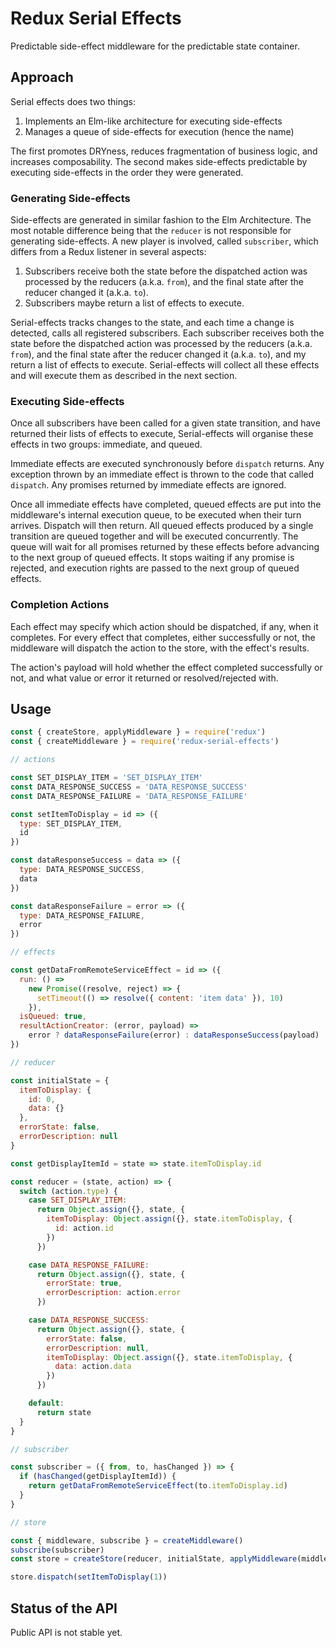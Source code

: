 # Redux Serial Effects

Predictable side-effect middleware for the predictable state container.

## Approach

Serial effects does two things:

1. Implements an Elm-like architecture for executing side-effects
1. Manages a queue of side-effects for execution (hence the name)

The first promotes DRYness, reduces fragmentation of business logic, and increases composability.
The second makes side-effects predictable by executing side-effects in the order they were
generated.

### Generating Side-effects

Side-effects are generated in similar fashion to the Elm Architecture. The most notable difference
being that the `reducer` is not responsible for generating side-effects. A new player is involved,
called `subscriber`, which differs from a Redux listener in several aspects:

1. Subscribers receive both the state before the dispatched action was processed by the reducers
   (a.k.a. `from`), and the final state after the reducer changed it (a.k.a. `to`).
2. Subscribers maybe return a list of effects to execute.

Serial-effects tracks changes to the state, and each time a change is detected, calls all registered
subscribers. Each subscriber receives both the state before the dispatched action was processed by the reducers
(a.k.a. `from`), and the final state after the reducer changed it (a.k.a. `to`), and my return a list of effects to execute.
Serial-effects will collect all these effects and will execute them as described in the next section.

### Executing Side-effects

Once all subscribers have been called for a given state transition, and have returned their lists of
effects to execute, Serial-effects will organise these effects in two groups: immediate, and
queued.

Immediate effects are executed synchronously before `dispatch` returns. Any exception thrown by an
immediate effect is thrown to the code that called `dispatch`. Any promises returned by immediate
effects are ignored.

Once all immediate effects have completed, queued effects are put into the middleware's internal
execution queue, to be executed when their turn arrives. Dispatch will then return. All queued
effects produced by a single transition are queued together and will be executed concurrently. The
queue will wait for all promises returned by these effects before advancing to the next group of
queued effects. It stops waiting if any promise is rejected, and execution rights are passed to the
next group of queued effects.

### Completion Actions

Each effect may specify which action should be dispatched, if any, when it completes. For every
effect that completes, either successfully or not, the middleware will dispatch the action to the
store, with the effect's results. 

The action's payload will hold whether the effect completed successfully or not, and what value or
error it returned or resolved/rejected with.

## Usage

```javascript
const { createStore, applyMiddleware } = require('redux')
const { createMiddleware } = require('redux-serial-effects')

// actions

const SET_DISPLAY_ITEM = 'SET_DISPLAY_ITEM'
const DATA_RESPONSE_SUCCESS = 'DATA_RESPONSE_SUCCESS'
const DATA_RESPONSE_FAILURE = 'DATA_RESPONSE_FAILURE'

const setItemToDisplay = id => ({
  type: SET_DISPLAY_ITEM,
  id
})

const dataResponseSuccess = data => ({
  type: DATA_RESPONSE_SUCCESS,
  data
})

const dataResponseFailure = error => ({
  type: DATA_RESPONSE_FAILURE,
  error
})

// effects

const getDataFromRemoteServiceEffect = id => ({
  run: () =>
    new Promise((resolve, reject) => {
      setTimeout(() => resolve({ content: 'item data' }), 10)
    }),
  isQueued: true,
  resultActionCreator: (error, payload) =>
    error ? dataResponseFailure(error) : dataResponseSuccess(payload)
})

// reducer

const initialState = {
  itemToDisplay: {
    id: 0,
    data: {}
  },
  errorState: false,
  errorDescription: null
}

const getDisplayItemId = state => state.itemToDisplay.id

const reducer = (state, action) => {
  switch (action.type) {
    case SET_DISPLAY_ITEM:
      return Object.assign({}, state, {
        itemToDisplay: Object.assign({}, state.itemToDisplay, {
          id: action.id
        })
      })

    case DATA_RESPONSE_FAILURE:
      return Object.assign({}, state, {
        errorState: true,
        errorDescription: action.error
      })

    case DATA_RESPONSE_SUCCESS:
      return Object.assign({}, state, {
        errorState: false,
        errorDescription: null,
        itemToDisplay: Object.assign({}, state.itemToDisplay, {
          data: action.data
        })
      })

    default:
      return state
  }
}

// subscriber

const subscriber = ({ from, to, hasChanged }) => {
  if (hasChanged(getDisplayItemId)) {
    return getDataFromRemoteServiceEffect(to.itemToDisplay.id)
  }
}

// store

const { middleware, subscribe } = createMiddleware()
subscribe(subscriber)
const store = createStore(reducer, initialState, applyMiddleware(middleware))

store.dispatch(setItemToDisplay(1))
```

## Status of the API

Public API is not stable yet.

